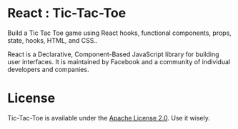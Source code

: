 # React : Tic-Tac-Toe

Build a Tic Tac Toe game using React hooks, functional components, props, state, hooks, HTML, and CSS.. 

React is a Declarative, Component-Based JavaScript library for building user interfaces. It is maintained by Facebook and a community of individual developers and companies.

# License

Tic-Tac-Toe is available under the [Apache License 2.0](https://github.com/Adarsh-Agrahari/tic-tac-toe/blob/main/LICENSE.md). Use it wisely.